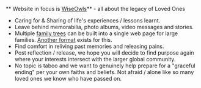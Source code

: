 ** Website in focus is [WiseOwls](https://wiseowls.life/)** - all about the legacy of Loved Ones

* Caring for & Sharing of life's experiences / lessons learnt.
* Leave behind memorabilia, photo albums, video messages and stories.
* Multiple [family trees](https://wiseowls.life/sivaramans/family-tree/) can be built into a single web page for large families. [Another format](https://cselian.com/pocs/family/) exists for this.
* Find comfort in reliving past memories and releasing pains.
* Post reflection / release, we hope you will decide to find purpose again where your interests intersect with the larger global community.
* No topic is taboo and we want to genuinely help prepare for a "graceful ending" per your own faiths and beliefs. Not afraid / alone like so many loved ones we know who have passed on.
